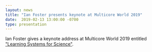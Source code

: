 ```yaml
---
layout: news
title: "Ian Foster presents keynote at Multicore World 2019"
date:  2019-02-13 13:00:00 -0700
type: presentation
---
```


Ian Foster gives a keynote address at Multicore World 2019 entitled ["Learning Systems for Science"](https://multicore.world/speakers/ian-foster/).